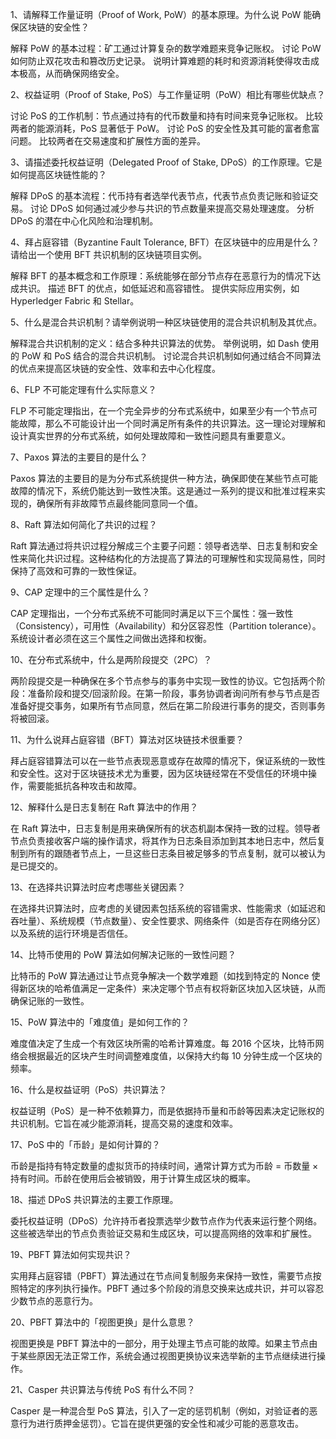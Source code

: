 1、请解释工作量证明（Proof of Work, PoW）的基本原理。为什么说 PoW 能确保区块链的安全性？

解释 PoW 的基本过程：矿工通过计算复杂的数学难题来竞争记账权。
讨论 PoW 如何防止双花攻击和篡改历史记录。
说明计算难题的耗时和资源消耗使得攻击成本极高，从而确保网络安全。

2、权益证明（Proof of Stake, PoS）与工作量证明（PoW）相比有哪些优缺点？

讨论 PoS 的工作机制：节点通过持有的代币数量和持有时间来竞争记账权。
比较两者的能源消耗，PoS 显著低于 PoW。
讨论 PoS 的安全性及其可能的富者愈富问题。
比较两者在交易速度和扩展性方面的差异。

3、请描述委托权益证明（Delegated Proof of Stake, DPoS）的工作原理。它是如何提高区块链性能的？

解释 DPoS 的基本流程：代币持有者选举代表节点，代表节点负责记账和验证交易。
讨论 DPoS 如何通过减少参与共识的节点数量来提高交易处理速度。
分析 DPoS 的潜在中心化风险和治理机制。

4、拜占庭容错（Byzantine Fault Tolerance, BFT）在区块链中的应用是什么？请给出一个使用 BFT 共识机制的区块链项目实例。

解释 BFT 的基本概念和工作原理：系统能够在部分节点存在恶意行为的情况下达成共识。
描述 BFT 的优点，如低延迟和高容错性。
提供实际应用实例，如 Hyperledger Fabric 和 Stellar。

5、什么是混合共识机制？请举例说明一种区块链使用的混合共识机制及其优点。

解释混合共识机制的定义：结合多种共识算法的优势。
举例说明，如 Dash 使用的 PoW 和 PoS 结合的混合共识机制。
讨论混合共识机制如何通过结合不同算法的优点来提高区块链的安全性、效率和去中心化程度。

6、FLP 不可能定理有什么实际意义？

FLP 不可能定理指出，在一个完全异步的分布式系统中，如果至少有一个节点可能故障，那么不可能设计出一个同时满足所有条件的共识算法。这一理论对理解和设计真实世界的分布式系统，如何处理故障和一致性问题具有重要意义。

7、Paxos 算法的主要目的是什么？

Paxos 算法的主要目的是为分布式系统提供一种方法，确保即使在某些节点可能故障的情况下，系统仍能达到一致性决策。这是通过一系列的提议和批准过程来实现的，确保所有非故障节点最终能同意同一个值。

8、Raft 算法如何简化了共识的过程？

Raft 算法通过将共识过程分解成三个主要子问题：领导者选举、日志复制和安全性来简化共识过程。这种结构化的方法提高了算法的可理解性和实现简易性，同时保持了高效和可靠的一致性保证。

9、CAP 定理中的三个属性是什么？

CAP 定理指出，一个分布式系统不可能同时满足以下三个属性：强一致性（Consistency），可用性（Availability）和分区容忍性（Partition tolerance）。系统设计者必须在这三个属性之间做出选择和权衡。

10、在分布式系统中，什么是两阶段提交（2PC）？

两阶段提交是一种确保在多个节点参与的事务中实现一致性的协议。它包括两个阶段：准备阶段和提交/回滚阶段。在第一阶段，事务协调者询问所有参与节点是否准备好提交事务，如果所有节点同意，然后在第二阶段进行事务的提交，否则事务将被回滚。

11、为什么说拜占庭容错（BFT）算法对区块链技术很重要？

拜占庭容错算法可以在一些节点表现恶意或存在故障的情况下，保证系统的一致性和安全性。这对于区块链技术尤为重要，因为区块链经常在不受信任的环境中操作，需要能抵抗各种攻击和故障。

12、解释什么是日志复制在 Raft 算法中的作用？

在 Raft 算法中，日志复制是用来确保所有的状态机副本保持一致的过程。领导者节点负责接收客户端的操作请求，将其作为日志条目添加到其本地日志中，然后复制到所有的跟随者节点上，一旦这些日志条目被足够多的节点复制，就可以被认为是已提交的。

13、在选择共识算法时应考虑哪些关键因素？

在选择共识算法时，应考虑的关键因素包括系统的容错需求、性能需求（如延迟和吞吐量）、系统规模（节点数量）、安全性要求、网络条件（如是否存在网络分区）以及系统的运行环境是否信任。

14、比特币使用的 PoW 算法如何解决记账的一致性问题？

比特币的 PoW 算法通过让节点竞争解决一个数学难题（如找到特定的 Nonce 使得新区块的哈希值满足一定条件）来决定哪个节点有权将新区块加入区块链，从而确保记账的一致性。

15、PoW 算法中的「难度值」是如何工作的？

难度值决定了生成一个有效区块所需的哈希计算难度。每 2016 个区块，比特币网络会根据最近的区块产生时间调整难度值，以保持大约每 10 分钟生成一个区块的频率。

16、什么是权益证明（PoS）共识算法？

权益证明（PoS）是一种不依赖算力，而是依据持币量和币龄等因素决定记账权的共识机制。它旨在减少能源消耗，提高交易的速度和效率。

17、PoS 中的「币龄」是如何计算的？

币龄是指持有特定数量的虚拟货币的持续时间，通常计算方式为币龄 = 币数量 × 持有时间。币龄在使用后会被销毁，用于计算生成区块的概率。

18、描述 DPoS 共识算法的主要工作原理。

委托权益证明（DPoS）允许持币者投票选举少数节点作为代表来运行整个网络。这些被选举出的节点负责验证交易和生成区块，可以提高网络的效率和扩展性。

19、PBFT 算法如何实现共识？

实用拜占庭容错（PBFT）算法通过在节点间复制服务来保持一致性，需要节点按照特定的序列执行操作。PBFT 通过多个阶段的消息交换来达成共识，并可以容忍少数节点的恶意行为。

20、PBFT 算法中的「视图更换」是什么意思？

视图更换是 PBFT 算法中的一部分，用于处理主节点可能的故障。如果主节点由于某些原因无法正常工作，系统会通过视图更换协议来选举新的主节点继续进行操作。

21、Casper 共识算法与传统 PoS 有什么不同？

Casper 是一种混合型 PoS 算法，引入了一定的惩罚机制（例如，对验证者的恶意行为进行质押金惩罚）。它旨在提供更强的安全性和减少可能的恶意攻击。
